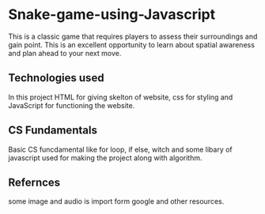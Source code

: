 # Snake-game-using-Javascript
 This is a classic game that requires players to assess their surroundings and gain point. This is an excellent opportunity to learn about spatial awareness and plan ahead to your next move.
 
 ## Technologies used
 In this project HTML for giving skelton of website, css for styling and JavaScript for functioning the website.
 
 ## CS Fundamentals
 Basic CS funcdamental like for loop, if else, witch and some libary of javascript used for making the project along with algorithm.
 
 ## Refernces
 some image and audio is import form google and other resources.
  
